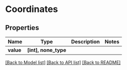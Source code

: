 # Coordinates


## Properties
Name | Type | Description | Notes
------------ | ------------- | ------------- | -------------
**value** | **[int], none_type** |  | 

[[Back to Model list]](../README.md#documentation-for-models) [[Back to API list]](../README.md#documentation-for-api-endpoints) [[Back to README]](../README.md)


